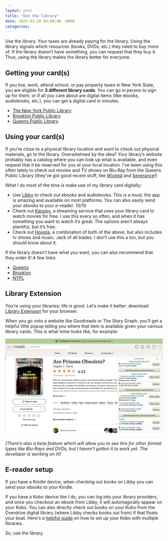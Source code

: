 ```yaml
---
layout: post
title: "Use the library"
date: 2025-03-28 04:00:00 -0000
categories:
---
```


Use the library. Your taxes are already paying for the library. Using the library signals which resources (books, DVDs, etc.) they need to buy more of. If the library doesn’t have something, you can request that they buy it. Thus, using the library makes the library better for everyone.

## Getting your card(s)

If you live, work, attend school, or pay property taxes in New York State, you are eligible for **3 different library cards**. You can go in person to sign up for them, or if all you care about are digital items (like ebooks, audiobooks, etc.), you can get a digital card in minutes.

- [The New York Public Library](https://www.nypl.org/help/library-card)
- [Brooklyn Public Library](https://www.bklynlibrary.org/card/)
- [Queens Public Library](https://queenslibrary.org/get-a-card/eUser)

## Using your card(s)

If you’re close to a physical library location and want to check out physical materials, go to the library. Overwhelmed by the idea? Your library’s website probably has a catalog where you can look up what is available, and even request that it be reserved for you at your local location. I’ve been using this often lately to check out movies and TV shows on Blu-Ray from the Queens Public Library (they’ve got good recent stuff, like [Wicked](https://queenslibrary.org/blu-ray/Wicked-[Blu-ray]/1480592) and [Severance](https://queenslibrary.org/dvd/Severance.-Season-1-[DVD]/1475355)!)

What I do most of the time is make use of my library card digitally:

- Use [Libby](https://www.overdrive.com/apps/libby) to check out ebooks and audiobooks. This is a must, the app is amazing and available on most platforms. You can also easily send your ebooks to your e-reader. 10/10
- Check out [Kanopy](https://www.kanopy.com/en), a streaming service that uses your library card to watch movies for free. I use this every so often, and when it has something you want to watch it’s great. The options aren’t always plentiful, but it’s free.
- Check out [Hoopla](https://www.hoopladigital.com/), a combination of both of the above, but also includes tv shows and music. Jack of all trades. I don’t use this a ton, but you should know about it.

If the library doesn’t have what you want, you can also recommend that they order it! A few links:

- [Queens](https://www.queenslibrary.org/about-us/contact-us/purchase-request)
- [Brooklyn](https://www.bklynlibrary.org/contact)
- [NYPL](https://www.nypl.org/help/services/recommend-a-title)

## Library Extension

You’re using your libraries; life is good. Let’s make it better: download [Library Extension](https://www.libraryextension.com/) for your browser.

When you go onto a website like Goodreads or The Story Graph, you’ll get a helpful little popup telling you where that item is available given your various library cards. This is what mine looks like, for example:

![goodreads library extension example](/assets/goodreads-library.png "Goodreads Library Extension example")

_(There’s also a beta feature which will allow you to see this for other format types like Blu-Rays and DVDs, but I haven’t gotten it to work yet. The developer is working on it!)_

## E-reader setup

If you have a Kindle device, when checking out books on Libby you can send your ebooks to your Kindle.

If you have a Kobo device like I do, you can log into your library providers, and once you checkout an ebook from Libby, it will automagically appear on your Kobo. You can also directly check out books on your Kobo from the Overdrive digital library (where Libby checks books out from) if that floats your boat. Here's a [helpful guide](https://tedbrakob.medium.com/how-to-use-kobo-overdrive-integration-with-multiple-library-cards-f0c8055a4f4e) on how to set up your Kobo with multiple libraries.

So, use the library.
